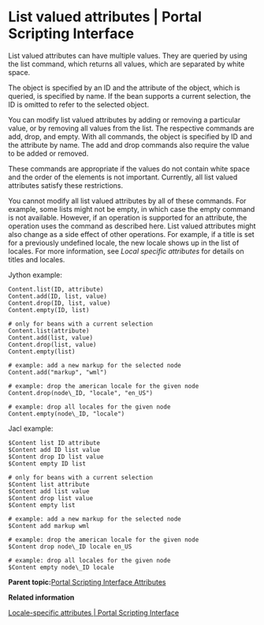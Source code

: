 # List valued attributes \| Portal Scripting Interface

List valued attributes can have multiple values. They are queried by using the list command, which returns all values, which are separated by white space.

The object is specified by an ID and the attribute of the object, which is queried, is specified by name. If the bean supports a current selection, the ID is omitted to refer to the selected object.

You can modify list valued attributes by adding or removing a particular value, or by removing all values from the list. The respective commands are add, drop, and empty. With all commands, the object is specified by ID and the attribute by name. The add and drop commands also require the value to be added or removed.

These commands are appropriate if the values do not contain white space and the order of the elements is not important. Currently, all list valued attributes satisfy these restrictions.

You cannot modify all list valued attributes by all of these commands. For example, some lists might not be empty, in which case the empty command is not available. However, if an operation is supported for an attribute, the operation uses the command as described here. List valued attributes might also change as a side effect of other operations. For example, if a title is set for a previously undefined locale, the new locale shows up in the list of locales. For more information, see *Local specific attributes* for details on titles and locales.

Jython example:

```
Content.list(ID, attribute)
Content.add(ID, list, value)
Content.drop(ID, list, value)
Content.empty(ID, list)

# only for beans with a current selection
Content.list(attribute)
Content.add(list, value)
Content.drop(list, value)
Content.empty(list)

# example: add a new markup for the selected node
Content.add("markup", "wml")

# example: drop the american locale for the given node
Content.drop(node\_ID, "locale", "en_US")

# example: drop all locales for the given node
Content.empty(node\_ID, "locale")
```

Jacl example:

```
$Content list ID attribute
$Content add ID list value
$Content drop ID list value
$Content empty ID list

# only for beans with a current selection
$Content list attribute
$Content add list value
$Content drop list value
$Content empty list

# example: add a new markup for the selected node
$Content add markup wml

# example: drop the american locale for the given node
$Content drop node\_ID locale en_US

# example: drop all locales for the given node
$Content empty node\_ID locale
```

**Parent topic:**[Portal Scripting Interface Attributes ](../admin-system/attributes.md)

**Related information**  


[Locale-specific attributes \| Portal Scripting Interface](../admin-system/lcl_spcf_att.md)

